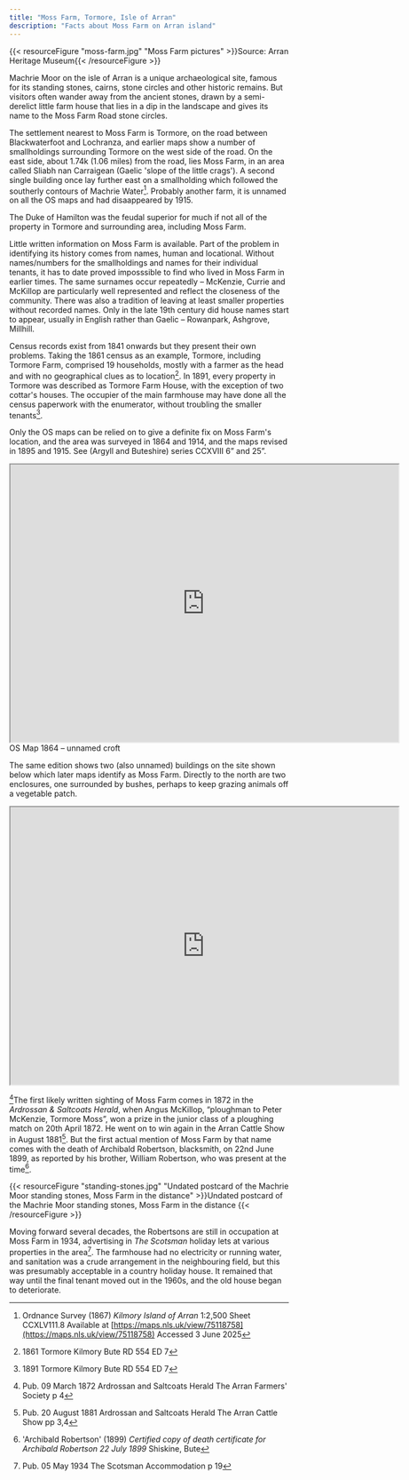 ```yaml
---
title: "Moss Farm, Tormore, Isle of Arran"
description: "Facts about Moss Farm on Arran island"
---
```



{{< resourceFigure "moss-farm.jpg" "Moss Farm pictures" >}}Source: Arran Heritage Museum{{< /resourceFigure >}}

Machrie Moor on the isle of Arran is a unique archaeological site, famous for its standing stones, cairns, stone circles and other historic remains.  But visitors often wander away from the ancient stones, drawn by a semi-derelict little farm house that lies in a dip in the landscape and gives its name to the Moss Farm Road stone circles.

The settlement nearest to Moss Farm is Tormore, on the road between Blackwaterfoot and Lochranza, and earlier maps show a number of smallholdings surrounding Tormore on the west side of the road. On the east side, about 1.74k (1.06 miles) from the road, lies Moss Farm, in an area called Sliabh nan Carraigean (Gaelic 'slope of the little crags').  A second single building once lay further east on a smallholding which followed the southerly contours of Machrie Water[^1].  Probably another farm, it  is unnamed on all the OS maps and had disaappeared by 1915\.

The Duke of Hamilton was the feudal superior for much if not all of  the property in Tormore and surrounding area, including Moss Farm.

Little written information on Moss Farm is available.  Part of the problem in identifying its history  comes from names, human and locational.  Without names/numbers for the smallholdings and names for their individual tenants, it has to date proved imposssible to find who lived in Moss Farm in earlier times. The same surnames occur repeatedly – McKenzie, Currie and McKillop are particularly well represented and reflect the closeness of the community.  There was also a tradition of leaving at least smaller properties without recorded names.  Only in the late 19th century did house names start to appear, usually in English rather than Gaelic – Rowanpark, Ashgrove, Millhill.  

Census records exist from 1841 onwards but they present their own problems.  Taking the 1861 census as an example, Tormore, including Tormore Farm, comprised 19 households, mostly with a farmer as the head and with no geographical clues as to location[^2].  In 1891, every property in Tormore was described as Tormore Farm House, with the exception of two cottar's houses.  The occupier of the main farmhouse may have done all the census paperwork with the enumerator, without troubling the smaller tenants[^3].  

Only the OS maps can be relied on to give a definite fix on Moss Farm's location, and the area was surveyed in 1864 and 1914, and the maps revised in 1895 and 1915\. See  (Argyll and Buteshire) series CCXVIII 6” and 25”.


<iframe width=700 height=500 src="https://maps.nls.uk/view-full/75118758#zoom=5.5&lat=4043&lon=3874&layers=BT"></iframe>
OS Map 1864 – unnamed croft	


The same edition shows two (also unnamed) buildings on the site shown below which later maps identify as Moss Farm.  Directly to the north are two enclosures, one surrounded by bushes, perhaps to keep grazing animals off a vegetable patch.

<iframe width=700 height=500 src="https://maps.nls.uk/view-full/82872549#zoom=5.5&lat=1216&lon=2782&layers=BT"></iframe>

[^4]The first likely written sighting of Moss Farm comes in 1872 in the *Ardrossan & Saltcoats Herald*, when Angus McKillop, “ploughman to Peter McKenzie, Tormore Moss”, won a prize in the junior class of a ploughing match on 20th April 1872\.  He went on to win again in the Arran Cattle Show in August 1881[^5].  But the first actual mention of Moss Farm by that name comes with the death of Archibald Robertson, blacksmith, on 22nd June 1899, as reported by his brother, William Robertson, who was present at the time[^6].  

{{< resourceFigure "standing-stones.jpg" "Undated postcard of the Machrie Moor standing stones, Moss Farm in the distance" >}}Undated postcard of the Machrie Moor standing stones, Moss Farm in the distance
{{< /resourceFigure >}}

Moving forward several decades, the Robertsons are still in occupation at Moss Farm in 1934, advertising in *The Scotsman* holiday lets at various properties in the area[^7].  The farmhouse had no electricity or running water, and sanitation was a crude arrangement in the neighbouring field, but this was presumably acceptable in a country holiday house.  It remained that way until the final tenant moved out in the 1960s, and the old house began to deteriorate.  

[^1]: 	Ordnance Survey (1867) *Kilmory Island of Arran* 1:2,500 Sheet CCXLV111.8 Available at [https://maps.nls.uk/view/75118758](https://maps.nls.uk/view/75118758)  Accessed 3 June 2025

[^2]: 	1861 Tormore Kilmory Bute RD 554 ED 7

[^3]: 	1891 Tormore Kilmory Bute RD 554 ED 7

[^4]: 	Pub. 09 March 1872 Ardrossan and Saltcoats Herald The Arran Farmers' Society p 4

[^5]: 	Pub. 20 August 1881 Ardrossan and Saltcoats Herald The Arran Cattle Show pp 3,4

[^6]: 	'Archibald Robertson' (1899) *Certified copy of death certificate for Archibald Robertson 22 July 1899* Shiskine, Bute

[^7]: 	Pub. 05 May 1934 The Scotsman Accommodation p 19